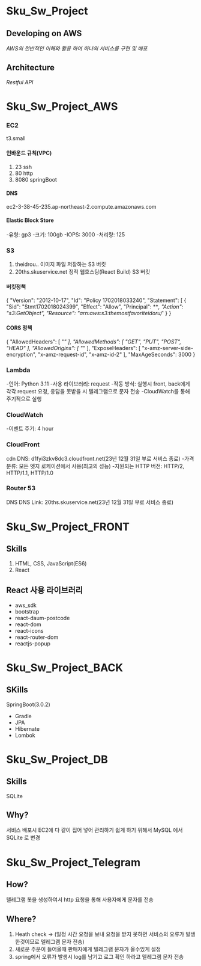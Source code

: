 # Sku_Sw_Project
## Developing on AWS
*AWS의 전반적인 이해와 활용 하여 하나의 서비스를 구현 및 베포*
## Architecture
*Restful API*


# Sku_Sw_Project_AWS
### EC2 
t3.small
#### 인바운드 규칙(VPC)
1. 23 ssh
2. 80 http
3. 8080 springBoot
#### DNS
ec2-3-38-45-235.ap-northeast-2.compute.amazonaws.com

#### Elastic Block Store
-유형: gp3
-크기: 100gb
-IOPS: 3000
-처리량: 125

### S3
1. theidrou..
    이미지 파일 저장하는 S3 버킷
2. 20ths.skuservice.net
   정적 웹호스팅(React Build) S3 버킷

#### 버킷정책
{
  "Version": "2012-10-17",
  "Id": "Policy 1702018033240",
  "Statement": [
  {
    "Sid": "Stmt1702018024399",
    "Effect": "Allow",
    "Principal": ***,
    "Action": "s3:GetObject",
    "Resource": "arn:aws:s3:themostfavoriteidoru/*'
  }
}
#### CORS 정책
{
  "AllowedHeaders": [
  "*"
  ],
  "AllowedMethods": [
    "GET",
    "PUT",
    "POST",
    "HEAD"
    ],
  "AllowedOrigins": [
    "*"
  ],
  "ExposeHeaders": [
    "x-amz-server-side-encryption",
    "x-amz-request-id",
    "x-amz-id-2"
    ],
    "MaxAgeSeconds": 3000
}
### Lambda
-언어: Python 3.11
-사용 라이브러리: request 
-작동 방식: 실행시 front, back에게 각각 request 요청, 응답을 못받을 시 텔레그램으로 문자 전송
-CloudWatch를 통해 주기적으로 실행

### CloudWatch
-이벤트 주기: 4 hour

### CloudFront
cdn
DNS: d1fyi3zkv8dc3.cloudfront.net(23년 12월 31일 부로 서비스 종료)
-가격 분류: 모든 엣지 로케이션에서 사용(최고의 성능)
-지원되는 HTТР 버전: HTTP/2, HTTP/1.1, HTTP/1.0

### Router 53
DNS
DNS Link: 20ths.skuservice.net(23년 12월 31일 부로 서비스 종료)


# Sku_Sw_Project_FRONT
## Skills
1. HTML, CSS, JavaScript(ES6)
2. React
## React 사용 라이브러리
- aws_sdk
- bootstrap
- react-daum-postcode
- react-dom
- react-icons
- react-router-dom
- reactjs-popup

  
# Sku_Sw_Project_BACK
## SKills
SpringBoot(3.0.2)
- Gradle
- JPA
- Hibernate
- Lombok


# Sku_Sw_Project_DB
## Skills
SQLite

## Why?
서비스 배포시 EC2에 다 같이 집어 넣어 관리하기 쉽게 하기 위해서 MySQL 에서 SQLite 로 변경


# Sku_Sw_Project_Telegram
## How?
텔레그램 봇을 생성하여서 http 요청을 통해 사용자에게 문자를 전송

## Where?
1. Heath check -> (일정 시간 요청을 보내 요청을 받지 못하면 서비스의 오류가 발생한것이므로 텔레그램 문자 전송)
2. 새로운 주문이 들어올때 판매자에게 텔레그램 문자가 올수있게 설정
3. spring에서 오류가 발생시 log를 남기고 로그 확인 하라고 텔레그램 문자 전송

